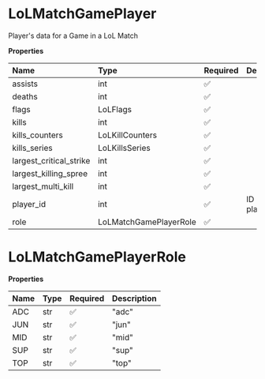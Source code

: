 # LoLMatchGamePlayer

Player's data for a Game in a LoL Match

**Properties**

| Name                    | Type                   | Required | Description      |
| :---------------------- | :--------------------- | :------- | :--------------- |
| assists                 | int                    | ✅       |                  |
| deaths                  | int                    | ✅       |                  |
| flags                   | LoLFlags               | ✅       |                  |
| kills                   | int                    | ✅       |                  |
| kills_counters          | LoLKillCounters        | ✅       |                  |
| kills_series            | LoLKillsSeries         | ✅       |                  |
| largest_critical_strike | int                    | ✅       |                  |
| largest_killing_spree   | int                    | ✅       |                  |
| largest_multi_kill      | int                    | ✅       |                  |
| player_id               | int                    | ✅       | ID of the player |
| role                    | LoLMatchGamePlayerRole | ✅       |                  |

# LoLMatchGamePlayerRole

**Properties**

| Name | Type | Required | Description |
| :--- | :--- | :------- | :---------- |
| ADC  | str  | ✅       | "adc"       |
| JUN  | str  | ✅       | "jun"       |
| MID  | str  | ✅       | "mid"       |
| SUP  | str  | ✅       | "sup"       |
| TOP  | str  | ✅       | "top"       |
